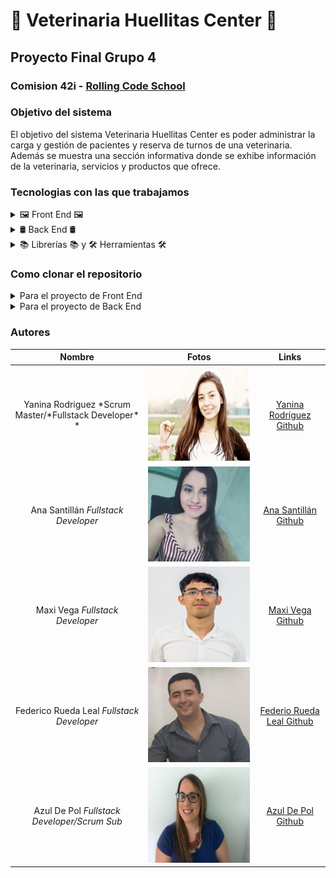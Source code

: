 # 🐾 Veterinaria Huellitas Center 🐾

## Proyecto Final Grupo 4

### Comision 42i - [Rolling Code School](https://rollingcodeschool.com/)

### Objetivo del sistema

El objetivo del sistema Veterinaria Huellitas Center es poder administrar la carga y gestión de pacientes y reserva de turnos
de una veterinaria. Además se muestra una sección informativa donde se exhibe información de la
veterinaria, servicios y productos que ofrece.



### Tecnologias con las que trabajamos
<details>
<summary>🖼️ Front End 🖼️</summary>
 <div>
          <a href="https://www.w3.org/html/" rel="nofollow"> <img src="https://raw.githubusercontent.com/devicons/devicon/master/icons/html5/html5-original-wordmark.svg" alt="logo de HTML5" width="50" height="50" style="max-width: 100%;"> </a>
    <a href="https://www.w3schools.com/css/" rel="nofollow"> <img src="https://raw.githubusercontent.com/devicons/devicon/master/icons/css3/css3-original-wordmark.svg" alt="logo de CSS3" width="50" height="50" style="max-width: 100%;"> </a>
<a href="https://upload.wikimedia.org/wikipedia/commons/thumb/d/db/Npm-logo.svg/540px-Npm-logo.svg.png?20140904162625" target="_blank" rel="noreferrer"> 
          <img
            width="70" height="30" style="max-width: 100%;"
            src="https://github.com/npm/logos/blob/master/npm%20logo/npm-logo-red.png?raw=true"
            alt="logo de npm"></img>
          </a>
            <a href="https://react.dev/" target="_blank" rel="noreferrer"> 
            <img
              width="60" height="45" style="max-width: 100%;"
            src="https://upload.wikimedia.org/wikipedia/commons/thumb/a/a7/React-icon.svg/512px-React-icon.svg.png?20220125121207"
           alt="logo de React" ></img>
            </a>
            <a href="https://www.javascript.com/" target="_blank" rel="noreferrer"> 
          <img
              width="50" height="50" style="max-width: 100%;"
            src="https://upload.wikimedia.org/wikipedia/commons/thumb/9/99/Unofficial_JavaScript_logo_2.svg/512px-Unofficial_JavaScript_logo_2.svg.png?20141107110902"
            alt="logo de JavaScript"></img>
            </a>
        </div>
</details>

<details>
<summary>🛢️ Back End 🛢️</summary>
 <div>
            <a href="https://www.mongodb.com/" target="_blank" rel="noreferrer"> 
          <img
             width="70" height="30" style="max-width: 100%;"
            src="https://upload.wikimedia.org/wikipedia/commons/thumb/9/93/MongoDB_Logo.svg/512px-MongoDB_Logo.svg.png?20190626143224"
            alt="logo de mongoDB"></img>
            </a>  
            <a href="https://expressjs.com/" target="_blank" rel="noreferrer"> 
            <img
             width="70" height="30" style="max-width: 100%;"
            src="https://upload.wikimedia.org/wikipedia/commons/6/64/Expressjs.png?20170429090805"
           alt="logo de Express" ></img>
           </a>
   <a href="https://react.dev/" target="_blank" rel="noreferrer"> 
            <img
              width="60" height="45" style="max-width: 100%;"
            src="https://upload.wikimedia.org/wikipedia/commons/thumb/a/a7/React-icon.svg/512px-React-icon.svg.png?20220125121207"
           alt="logo de React" ></img>
            </a>
          <a href="https://nodejs.org/" target="_blank" rel="noreferrer"> 
          <img
             width="70" height="50" style="max-width: 100%;"
            src="https://upload.wikimedia.org/wikipedia/commons/thumb/d/d9/Node.js_logo.svg/590px-Node.js_logo.svg.png?20170401104355"
            alt="logo de Node JS"></img>
            </a>
        </div>

</details>

<details>
<summary>📚 Librerías 📚 y 🛠️ Herramientas 🛠️</summary>

<div>
            <a href="https://react-bootstrap.github.io/" target="_blank" rel="noreferrer"> 
          <img
            width="50" height="40" style="max-width: 100%;"
            src="https://upload.wikimedia.org/wikipedia/commons/thumb/b/b2/Bootstrap_logo.svg/512px-Bootstrap_logo.svg.png?20210507000024"
            alt="logo de Bootstrap, libreria para estilizar front end"></img>
            </a>
            <a href="https://react-bootstrap.github.io/" target="_blank" rel="noreferrer"> 
          <img
            width="50" height="40" style="max-width: 100%;"
            src="https://react-bootstrap.github.io/img/logo.svg"
            alt="logo de React Bootstrap"></img>
            </a>
         <a href="https://www.postman.com/postman/" target="_blank" rel="noreferrer">
          <img
             width="70" height="30" style="max-width: 100%;"
            src="https://upload.wikimedia.org/wikipedia/commons/c/c2/Postman_%28software%29.png?20211024200826"
          alt="logo de Postman, plataforma para testear APIs"></img>
          </a>
         <a href="https://www.netlify.com/" target="_blank" rel="noreferrer">
          <img
             width="70" height="30" style="max-width: 100%;"
            src="https://upload.wikimedia.org/wikipedia/commons/thumb/9/97/Netlify_logo_%282%29.svg/512px-Netlify_logo_%282%29.svg.png?20230307164604"
          alt="logo de Netlify, servidor para publicar proyectos de front end"></img>
          </a>
         <a href="https://vercel.com/" target="_blank" rel="noreferrer">
          <img
             width="50" height="30" style="max-width: 100%;"
            src="https://upload.wikimedia.org/wikipedia/commons/thumb/5/5e/Vercel_logo_black.svg/512px-Vercel_logo_black.svg.png?20221002000905"
          alt="logo de Vercel, servidor para publicar base de datos"></img>
          </a>
         <a href="https://vercel.com/" target="_blank" rel="noreferrer">
          <img
             width="50" height="50" style="max-width: 100%;"
            src="https://upload.wikimedia.org/wikipedia/commons/thumb/3/3f/Git_icon.svg/97px-Git_icon.svg.png?20220905010122"
          alt=""></img>
          </a>
</div>

</details>

### Como clonar el repositorio

<details> 
<summary>Para el proyecto de Front End</summary>
En una terminal ejecuta el siguiente comando: 

```
git clone https://github.com/yanina-rodriguez-dev/veterinaria-frontend.git


```
</details>

<details>
<summary>Para el proyecto de Back End</summary>
En una terminal ejecuta el siguiente comando: 

```
git clone <!--TO DO: agregar link del repo de backend -->


```
</details>

### Autores

|                          Nombre                          |                       Fotos                        |                               Links                                |
| :------------------------------------------------------: | :------------------------------------------------: | :----------------------------------------------------------------: |
| Yanina Rodriguez *Scrum Master/*Fullstack Developer\* \* |  ![Yanina Rodríguez](src/assets/perfil-yani.jpeg)  | [Yanina Rodríguez Github](https://github.com/yanina-rodriguez-dev) |
|           Ana Santillán _Fullstack Developer_            |    ![Ana Santillán](src/assets/perfil-ana.jpg)     |      [Ana Santillán Github](https://github.com/Ana-Santillan)      |
|             Maxi Vega _Fullstack Developer_              |      ![Maxi Vega](src/assets/perfil-maxi.jpg)      |          [Maxi Vega Github](https://github.com/maxivega0)          |
|        Federico Rueda Leal _Fullstack Developer_         | ![Federico Rueda Leal](src/assets/perfil-fede.jpg) |      [Federio Rueda Leal Github](https://github.com/federl94)      |
|       Azul De Pol _Fullstack Developer/Scrum Sub_        |     ![Azul De Pol](src/assets/perfil-azul.png)     |          [Azul De Pol Github](https://github.com/AzulDP)           |
